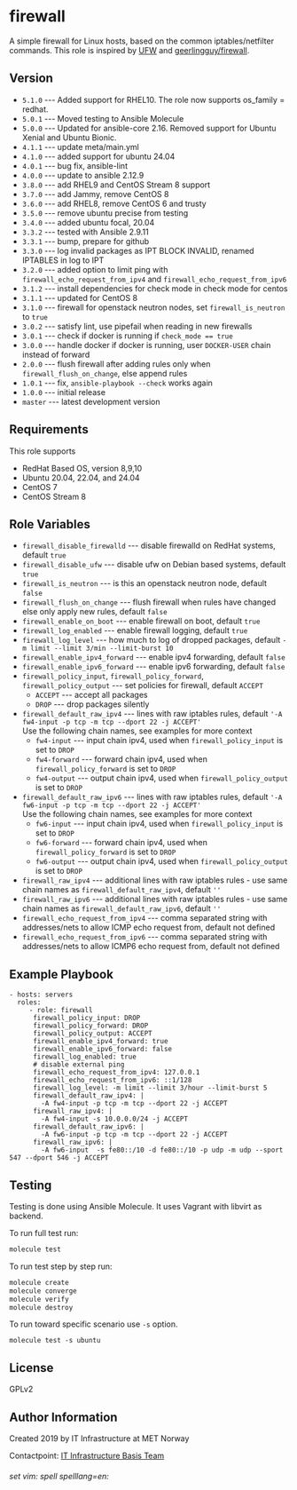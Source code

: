firewall
=========

A simple firewall for Linux hosts, based on the common iptables/netfilter commands. This role is inspired by [UFW](https://en.wikipedia.org/wiki/Uncomplicated_Firewall "Uncomplicated Firewall") and [geerlingguy/firewall](https://github.com/geerlingguy/ansible-role-firewall).

Version
-------

* `5.1.0` --- Added support for RHEL10. The role now supports os_family = redhat.
* `5.0.1` --- Moved testing to Ansible Molecule
* `5.0.0` --- Updated for ansible-core 2.16. Removed support for Ubuntu Xenial and Ubuntu Bionic.
* `4.1.1` --- update meta/main.yml
* `4.1.0` --- added support for ubuntu 24.04
* `4.0.1` --- bug fix, ansible-lint
* `4.0.0` --- update to ansible 2.12.9
* `3.8.0` --- add RHEL9 and CentOS Stream 8 support
* `3.7.0` --- add Jammy, remove CentOS 8
* `3.6.0` --- add RHEL8, remove CentOS 6 and trusty
* `3.5.0` --- remove ubuntu precise from testing
* `3.4.0` --- added ubuntu focal, 20.04
* `3.3.2` --- tested with Ansible 2.9.11
* `3.3.1` --- bump, prepare for github
* `3.3.0` --- log invalid packages as IPT BLOCK INVALID, renamed IPTABLES in log to IPT
* `3.2.0` --- added option to limit ping with `firewall_echo_request_from_ipv4` and `firewall_echo_request_from_ipv6`
* `3.1.2` --- install dependencies for check mode in check mode for centos
* `3.1.1` --- updated for CentOS 8
* `3.1.0` --- firewall for  openstack neutron nodes, set `firewall_is_neutron` to `true`
* `3.0.2` --- satisfy lint, use pipefail when reading in new firewalls
* `3.0.1` --- check if docker is running if `check_mode == true`
* `3.0.0` --- handle docker if docker is running, user `DOCKER-USER` chain instead of forward
* `2.0.0` --- flush firewall after adding rules only when `firewall_flush_on_change`, else append rules
* `1.0.1` --- fix, `ansible-playbook --check` works again
* `1.0.0` --- initial release
* `master` --- latest development version

Requirements
------------

This role supports

* RedHat Based OS, version 8,9,10
* Ubuntu 20.04, 22.04, and 24.04
* CentOS 7
* CentOS Stream 8


Role Variables
--------------

* `firewall_disable_firewalld` --- disable firewalld on RedHat systems, default `true`
* `firewall_disable_ufw` --- disable ufw on Debian based systems, default `true`
* `firewall_is_neutron` --- is this an openstack neutron node, default `false`
* `firewall_flush_on_change` --- flush firewall when rules have changed else only apply new rules, default `false`
* `firewall_enable_on_boot` --- enable firewall on boot, default `true`
* `firewall_log_enabled` --- enable firewall logging, default `true`
* `firewall_log_level` --- how much to log of dropped packages, default `-m limit --limit 3/min --limit-burst 10`
* `firewall_enable_ipv4_forward` --- enable ipv4 forwarding, default `false`
* `firewall_enable_ipv6_forward` --- enable ipv6 forwarding, default `false`
* `firewall_policy_input`, `firewall_policy_forward`, `firewall_policy_output` --- set policies for firewall, default `ACCEPT`
  * `ACCEPT` --- accept all packages
  * `DROP` --- drop packages silently
* `firewall_default_raw_ipv4` --- lines with raw iptables rules, default `'-A fw4-input -p tcp -m tcp --dport 22 -j ACCEPT'`  
    Use the following chain names, see examples for more context
    * `fw4-input` --- input chain ipv4, used when `firewall_policy_input` is set to `DROP`
    * `fw4-forward` --- forward chain ipv4, used when `firewall_policy_forward` is set to `DROP`
    * `fw4-output` --- output chain ipv4, used when `firewall_policy_output` is set to `DROP`
* `firewall_default_raw_ipv6` --- lines with raw iptables rules, default `'-A fw6-input -p tcp -m tcp --dport 22 -j ACCEPT'`  
    Use the following chain names, see examples for more context
    * `fw6-input` --- input chain ipv4, used when `firewall_policy_input` is set to `DROP`
    * `fw6-forward` --- forward chain ipv4, used when `firewall_policy_forward` is set to `DROP`
    * `fw6-output` --- output chain ipv4, used when `firewall_policy_output` is set to `DROP`
* `firewall_raw_ipv4` --- additional lines with raw iptables rules - use same chain names as `firewall_default_raw_ipv4`, default `''`
* `firewall_raw_ipv6` --- additional lines with raw iptables rules - use same chain names as `firewall_default_raw_ipv6`, default `''`
* `firewall_echo_request_from_ipv4` --- comma separated string with addresses/nets to allow ICMP echo request from, default not defined
* `firewall_echo_request_from_ipv6` --- comma separated string with addresses/nets to allow ICMP6 echo request from, default not defined

Example Playbook
----------------

    - hosts: servers
      roles:
         - role: firewall
          firewall_policy_input: DROP
          firewall_policy_forward: DROP
          firewall_policy_output: ACCEPT
          firewall_enable_ipv4_forward: true
          firewall_enable_ipv6_forward: false
          firewall_log_enabled: true
          # disable external ping
          firewall_echo_request_from_ipv4: 127.0.0.1
          firewall_echo_request_from_ipv6: ::1/128
          firewall_log_level: -m limit --limit 3/hour --limit-burst 5
          firewall_default_raw_ipv4: |
            -A fw4-input -p tcp -m tcp --dport 22 -j ACCEPT
          firewall_raw_ipv4: |
            -A fw4-input -s 10.0.0.0/24 -j ACCEPT
          firewall_default_raw_ipv6: |
            -A fw6-input -p tcp -m tcp --dport 22 -j ACCEPT
          firewall_raw_ipv6: |
            -A fw6-input  -s fe80::/10 -d fe80::/10 -p udp -m udp --sport 547 --dport 546 -j ACCEPT

Testing
-------

Testing is done using Ansible Molecule. It uses Vagrant with libvirt as backend.

To run full test run:

```bash
molecule test
```

To run test step by step run:

```bash
molecule create
molecule converge
molecule verify
molecule destroy
```

To run toward specific scenario use `-s` option.
```
molecule test -s ubuntu
```

License
-------

GPLv2

Author Information
------------------

Created 2019 by IT Infrastructure at MET Norway

Contactpoint: [IT Infrastructure Basis Team](mailto:it-is-basis@met.no)

###### set vim: spell spelllang=en:
